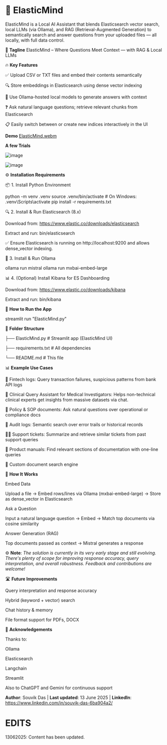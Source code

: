 # 🧠 ElasticMind
ElasticMind is a Local AI Assistant that blends Elasticsearch vector search, local LLMs (via Ollama), and RAG (Retrieval-Augmented Generation) to semantically search and answer questions from your uploaded files — all locally, with full data control.

🧩 **Tagline**
ElasticMind – Where Questions Meet Context — with RAG & Local LLMs

🔥 **Key Features**

✅ Upload CSV or TXT files and embed their contents semantically

🔍 Store embeddings in Elasticsearch using dense vector indexing

🧠 Use Ollama-hosted local models to generate answers with context

❓ Ask natural language questions; retrieve relevant chunks from Elasticsearch

📋 Easily switch between or create new indices interactively in the UI

**Demo**
[ElasticMind.webm](https://github.com/user-attachments/assets/c9ae7678-f78a-4568-815d-b1c709407a8b)

**A few Trials**

![image](https://github.com/user-attachments/assets/a677ae57-250f-43de-8522-a44a9e1299ab) 

![image](https://github.com/user-attachments/assets/53520564-4324-416f-a134-d6dec99e77ea)


⚙️ **Installation Requirements**

📦 1. Install Python Environment

python -m venv .venv
source .venv/bin/activate         # On Windows: .venv\Scripts\activate
pip install -r requirements.txt

🔍 2. Install & Run Elasticsearch (8.x)

Download from: https://www.elastic.co/downloads/elasticsearch

Extract and run: bin/elasticsearch

✅ Ensure Elasticsearch is running on http://localhost:9200 and allows dense_vector indexing.

🧠 3. Install & Run Ollama

ollama run mistral
ollama run mxbai-embed-large

📊 4. (Optional) Install Kibana for ES Dashboarding

 Download from: https://www.elastic.co/downloads/kibana

Extract and run: bin/kibana

🚀 **How to Run the App**

streamlit run "ElasticMind.py"


📁 **Folder Structure**

├── ElasticMind.py      # Streamlit app (ElasticMind UI)

├── requirements.txt               # All dependencies

└── README.md                      # This file

📊 **Example Use Cases**

🔁 Fintech logs: Query transaction failures, suspicious patterns from bank API logs

📜 Clinical Query Assistant for Medical Investigators: Helps non-technical clinical experts get insights from massive datasets via chat.

📄 Policy & SOP documents: Ask natural questions over operational or compliance docs

📜 Audit logs: Semantic search over error trails or historical records

🧑‍💻 Support tickets: Summarize and retrieve similar tickets from past support queries

🧾 Product manuals: Find relevant sections of documentation with one-line queries

🧾 Custom document search engine



🧠 **How It Works**

Embed Data

Upload a file → Embed rows/lines via Ollama (mxbai-embed-large) → Store as dense_vector in Elasticsearch

Ask a Question

Input a natural language question → Embed → Match top documents via cosine similarity

Answer Generation (RAG)

Top documents passed as context → Mistral generates a response

⚙️ **Note**: _The solution is currently in its very early stage and still evolving. There's plenty of scope for improving response accuracy, query interpretation, and overall robustness. Feedback and contributions are welcome!_

🛣️ **Future Improvements**

 Query interpretation and response accuracy

 Hybrid (keyword + vector) search
 
 Chat history & memory
 
 File format support for PDFs, DOCX

 🙏 **Acknowledgements**

Thanks to:

Ollama

Elasticsearch

Langchain

Streamlit

Also to ChatGPT and Gemini for continuous support

**Author**: Souvik Das | **Last updated**: 13 June 2025 | **LinkedIn**: https://www.linkedin.com/in/souvik-das-6ba904a2/

# EDITS

13062025: Content has been updated.
